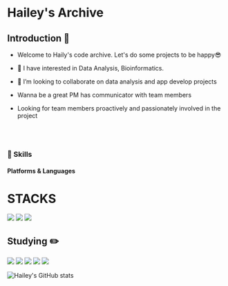 # Hailey's Archive

<!--
**heejjj/heejjj** is a ✨ _special_ ✨ repository because its `README.md` (this file) appears on your GitHub profile.
 
Here are some ideas to get you  started:

- 🔭 I’m currently working on ... 
- 🤔 I’m looking for help with ...
- 💬 Ask me about ...
- 📫 How to reach me: ...-->

<!--소개-->

## Introduction :raised_hands:
- Welcome to Haily's code archive. Let's do some projects to be happy😎
- 🌱 I have interested in Data Analysis, Bioinformatics. 
- 👯 I’m looking to collaborate on data analysis and app develop projects

- Wanna be a great PM has communicator with team members
- Looking for team members proactively and passionately involved in the project

<br/><br/>

### 💪 Skills
#### Platforms & Languages
 <!--기술스택
 ## Skill :four_leaf_clover: -->
 <h1>STACKS</h1></div>
 
<!--언어 및 툴 -->
<div align> 
  <img src="https://img.shields.io/badge/python-3776AB?style=for-the-badge&logo=python&logoColor=green"> 
  <img src="https://img.shields.io/badge/mysql-4479A1?style=for-the-badge&logo=mysql&logoColor=white">
  <img src="https://img.shields.io/badge/Sass-CC6699?style=flat&logo=Sass&logoColor=white"/>
  

  <br>
 
 <!--공부중 -->
  ## Studying :pencil2: 
  <img src="https://img.shields.io/badge/React-61DAFB?style=flat&logo=React&logoColor=white"/>
  <img src="https://img.shields.io/badge/JavaScript-F7DF1E?style=flat&logo=sql&logoColor=white">
  <img src="https://img.shields.io/badge/Next.js-000000?style=flat&logo=Next.js&logoColor=white"/>
  <img src="https://img.shields.io/badge/html5-E34F26?style=for-the-badge&logo=html5&logoColor=white"> 
  <img src="https://img.shields.io/badge/css-1572B6?style=for-the-badge&logo=css3&logoColor=white"> 
  <br> 
 

 ![Hailey's GitHub stats](https://github-readme-stats.vercel.app/api?username=anuraghazra&show_icons=true&theme=tokyonight)

<!-- 헤더 
![header](https://capsule-render.vercel.app/apitype=rect&text=RECT&fontAlign=30&fontSize=30&desc=Use%20theme&descAlign=60&descAlignY=50&theme=radicalhttps://capsule-render.vercel.app/api?) <div align=center>

<!--type=slice&color=auto&height=200&section=header&text=Hello&desc=Haily&fontSize=60&rotate=14&fontAlignY=25&fontAlign=75&descAlignY=43&descAlign=80&&animation=twinkling)

https://capsule-render.vercel.app/apitype=rect&text=RECT&fontAlign=30&fontSize=30&desc=Use%20theme&descAlign=60&descAlignY=50&theme=radical
<div align=center>

 
<div align=center>
![header](https://capsule-render.vercel.app/api?type=rect&text=RECT&fontAlign=30&fontSize=30&desc=Use%20theme&descAlign=60&descAlignY=50&theme=radical)
![Top Langs](https://github-readme-stats.vercel.app/api/top-langs/?username=heejjj&layout=compact&theme=white)
 
<!-- (https://capsule-render.vercel.app/api?type=waving&color=gradient&height=120&animation=fadeIn&section=footer&text=&fontAlign=70) --!>


  <!-- 

<p>
  <img src="https://img.shields.io/badge/Quarkus-4695EB?style=flat-square&logo=Quarkus&logoColor=white"/>
  <img src="https://img.shields.io/badge/React-61DAFB?style=flat-square&logo=React&logoColor=black"/>
  <img src="https://img.shields.io/badge/ReactNative-61DAFB?style=flat-square&logo=React&logoColor=black"/>
  <img src="https://img.shields.io/badge/Android-3DDC84?style=flat-square&logo=Android&logoColor=white"/>
  <img src="https://img.shields.io/badge/iOS-000000?style=flat-square&logo=iOS&logoColor=white"/>
  <img src="https://img.shields.io/badge/Flutter-02569B?style=flat-square&logo=Flutter&logoColor=white"/>
</p>
<p>
  <img src="https://img.shields.io/badge/Kotlin-0095D5?style=flat-square&logo=Kotlin&logoColor=white"/> 
  <img src="https://img.shields.io/badge/TypeScript-3178C6?style=flat-square&logo=TypeScript&logoColor=white"/>
  <img src="https://img.shields.io/badge/Java-007396?style=flat-square&logo=Java&logoColor=white"/>
  <img src="https://img.shields.io/badge/Swift-FA7343?style=flat-square&logo=Swift&logoColor=white"/>
</p>
<p>
  <img src="https://img.shields.io/badge/Quarkus-4695EB?style=flat-square&logo=Quarkus&logoColor=white"/>
  <img src="https://img.shields.io/badge/React-61DAFB?style=flat-square&logo=React&logoColor=black"/>
  <img src="https://img.shields.io/badge/ReactNative-61DAFB?style=flat-square&logo=React&logoColor=black"/>
  <img src="https://img.shields.io/badge/Android-3DDC84?style=flat-square&logo=Android&logoColor=white"/>
  <img src="https://img.shields.io/badge/iOS-000000?style=flat-square&logo=iOS&logoColor=white"/>
  <img src="https://img.shields.io/badge/Flutter-02569B?style=flat-square&logo=Flutter&logoColor=white"/>

<img src="https://img.shields.io/badge/flask-000000?style=for-the-badge&logo=flask&logoColor=white">
       <img src="https://img.shields.io/badge/TypeScript-3178C6?style=flat&logo=TypeScript&logoColor=white"/> 
  <img src="https://img.shields.io/badge/mongoDB-47A248?style=for-the-badge&logo=MongoDB&logoColor=white">
  <img src="https://img.shields.io/badge/firebase-FFCA28?style=for-the-badge&logo=firebase&logoColor=white">--!> 
 

</center>

</div>

 
  <!--프론트
  <img src="https://img.shields.io/badge/React-61DAFB?style=flat&logo=React&logoColor=white"/>
  <img src="https://img.shields.io/badge/Redux-764ABC?style=flat&logo=Redux&logoColor=white"/>
  <img src="https://img.shields.io/badge/Vue.js-4FC08D?style=flat&logo=Vue.js&logoColor=white"/>
  <br/>
  <!--언어 및 툴 
   <img src="https://img.shields.io/badge/Java-007396?style=flat&logo=Java&logoColor=white"/>
    <img src="https://img.shields.io/badge/JavaScript-F7DF1E?style=flat&logo=JavaScript&logoColor=white"/>
<br/><br/> --> 


<!--(https://capsule-render.vercel.app/api?type=slice)
#<img src="https://capsule-render.vercel.app/api?type=wave&color=auto&height=300&section=header&text=capsule%20render&fontSize=90" />

![reversal](https://capsule-render.vercel.app/apitype=rect&text=RECT&fontAlign=30&fontSize=30&desc=Use%20theme&descAlign=60&descAlignY=50&theme=radical) --!> 

